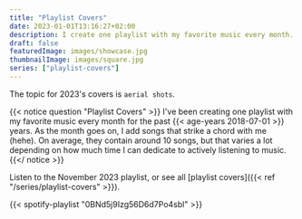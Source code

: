 ```yaml
---
title: "Playlist Covers"
date: 2023-01-01T13:16:27+02:00
description: I create one playlist with my favorite music every month. The topic for 2023's playlist covers is aerial shots.
draft: false
featuredImage: images/showcase.jpg
thumbnailImage: images/square.jpg
series: ["playlist-covers"]
---
```


The topic for 2023's covers is `aerial shots`.

{{< notice question "Playlist Covers" >}}
I've been creating one playlist with my favorite music every month for the past {{< age-years 2018-07-01 >}} years. As the month goes on, I add songs that strike a chord with me (hehe). On average, they contain around 10 songs, but that varies a lot depending on how much time I can dedicate to actively listening to music.
{{</ notice >}}

Listen to the November 2023 playlist, or see all [playlist covers]({{< ref "/series/playlist-covers" >}}).

{{< spotify-playlist "0BNd5j9Izg56D6d7Po4sbl" >}}